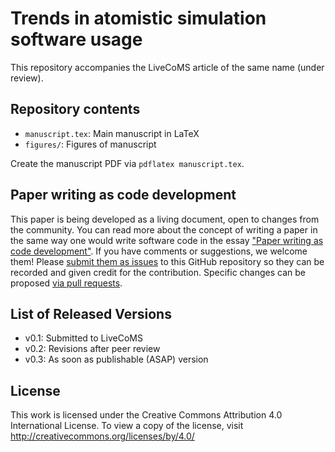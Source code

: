 # Trends in atomistic simulation software usage

This repository accompanies the LiveCoMS article of the same name (under review).

## Repository contents

- `manuscript.tex`: Main manuscript in LaTeX
- `figures/`: Figures of manuscript

Create the manuscript PDF via `pdflatex manuscript.tex`.

## Paper writing as code development
<!-- This discussion is so that people know how to contribute to your document. -->
This paper is being developed as a living document, open to changes from the community. 
You can read more about the concept of writing a paper in the same way one would write software code in the essay ["Paper writing as code development"](https://livecomsjournal.github.io/about/paper_code/). 
If you have comments or suggestions, we welcome them! 
Please [submit them as issues](https://guides.github.com/features/issues/) to this GitHub repository so they can be recorded and given credit for the contribution. 
Specific changes can be proposed [via pull requests](https://help.github.com/articles/about-pull-requests/).

## List of Released Versions
<!-- update this when you decide to release a version either by preprint or when submitted to LiveCoMS-->
- v0.1: Submitted to LiveCoMS
- v0.2: Revisions after peer review
- v0.3: As soon as publishable (ASAP) version

## License

This work is licensed under the Creative Commons Attribution 4.0 International License. 
To view a copy of the license, visit http://creativecommons.org/licenses/by/4.0/
